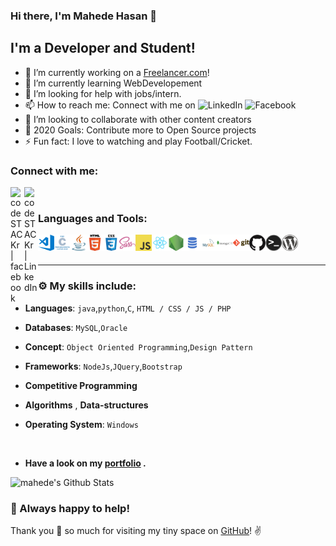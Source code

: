 ### Hi there, I'm Mahede Hasan 👋

## I'm a Developer and Student!
- 🔭 I’m currently working on a [Freelancer.com](https://www.freelancer.com/u/mahedeobject)!
- 🌱 I’m currently learning WebDevelopement
- 🤔 I’m looking for help with jobs/intern.
- 📫 How to reach me: Connect with me on ![LinkedIn](https://img.shields.io/static/v1.svg?label=LinkedIn&message=@Mahede&logo=linkedin&style=flat&color=#191919)
 ![Facebook](https://img.shields.io/static/v1.svg?label=facebook&message=@MhMahede&logo=facebook&style=flat&color=#333)
- 👯 I’m looking to collaborate with other content creators
- 🥅 2020 Goals: Contribute more to Open Source projects
- ⚡ Fun fact: I love to watching and play Football/Cricket.

### Connect with me:


[<img align="left" alt="codeSTACKr | facebook" width="22px" src="https://cdn.jsdelivr.net/npm/simple-icons@v3/icons/facebook.svg" />][facebook]
[<img align="left" alt="codeSTACKr | LinkedIn" width="22px" src="https://cdn.jsdelivr.net/npm/simple-icons@v3/icons/linkedin.svg" />][linkedin]

<br />

### Languages and Tools:

<img align="left" alt="Visual Studio Code" width="26px" src="https://raw.githubusercontent.com/github/explore/80688e429a7d4ef2fca1e82350fe8e3517d3494d/topics/visual-studio-code/visual-studio-code.png" />
<img align="left" alt="C" width="26px" src="https://raw.githubusercontent.com/github/explore/80688e429a7d4ef2fca1e82350fe8e3517d3494d/topics/c/c.png" />
<img align="left" alt="Java" width="26px" src="https://raw.githubusercontent.com/github/explore/80688e429a7d4ef2fca1e82350fe8e3517d3494d/topics/java/java.png" />
<img align="left" alt="HTML5" width="26px" src="https://raw.githubusercontent.com/github/explore/80688e429a7d4ef2fca1e82350fe8e3517d3494d/topics/html/html.png" />
<img align="left" alt="CSS3" width="26px" src="https://raw.githubusercontent.com/github/explore/80688e429a7d4ef2fca1e82350fe8e3517d3494d/topics/css/css.png" />
<img align="left" alt="Sass" width="26px" src="https://raw.githubusercontent.com/github/explore/80688e429a7d4ef2fca1e82350fe8e3517d3494d/topics/sass/sass.png" />
<img align="left" alt="JavaScript" width="26px" src="https://raw.githubusercontent.com/github/explore/80688e429a7d4ef2fca1e82350fe8e3517d3494d/topics/javascript/javascript.png" />
<img align="left" alt="React" width="26px" src="https://raw.githubusercontent.com/github/explore/80688e429a7d4ef2fca1e82350fe8e3517d3494d/topics/react/react.png" />
<img align="left" alt="Node.js" width="26px" src="https://raw.githubusercontent.com/github/explore/80688e429a7d4ef2fca1e82350fe8e3517d3494d/topics/nodejs/nodejs.png" />
<img align="left" alt="SQL" width="26px" src="https://raw.githubusercontent.com/github/explore/80688e429a7d4ef2fca1e82350fe8e3517d3494d/topics/sql/sql.png" />
<img align="left" alt="MySQL" width="26px" src="https://raw.githubusercontent.com/github/explore/80688e429a7d4ef2fca1e82350fe8e3517d3494d/topics/mysql/mysql.png" />
<img align="left" alt="MongoDB" width="26px" src="https://raw.githubusercontent.com/github/explore/80688e429a7d4ef2fca1e82350fe8e3517d3494d/topics/mongodb/mongodb.png" />
<img align="left" alt="Git" width="26px" src="https://raw.githubusercontent.com/github/explore/80688e429a7d4ef2fca1e82350fe8e3517d3494d/topics/git/git.png" />
<img align="left" alt="GitHub" width="26px" src="https://raw.githubusercontent.com/github/explore/78df643247d429f6cc873026c0622819ad797942/topics/github/github.png" />
<img align="left" alt="HTML5" width="26px" src="https://raw.githubusercontent.com/github/explore/80688e429a7d4ef2fca1e82350fe8e3517d3494d/topics/terminal/terminal.png" />
<img align="left" alt="HTML5" width="26px" src="https://raw.githubusercontent.com/github/explore/80688e429a7d4ef2fca1e82350fe8e3517d3494d/topics/wordpress/wordpress.png" />

<br />
<br />

---

### :gear: My skills include:

- **Languages**: `java`,`python`,`C`, `HTML / CSS / JS / PHP`

- **Databases**: `MySQL`,`Oracle`

- **Concept**: `Object Oriented Programming`,`Design Pattern`

- **Frameworks**: `NodeJs`,`JQuery`,`Bootstrap` 

- **Competitive Programming**
    
- **Algorithms** , **Data-structures**

- **Operating System**: `Windows`

 <br/>
 
- **Have a look on my [portfolio](https://mahede182.github.io/) .**

<img alt="mahede's Github Stats" src="https://github-readme-stats.vercel.app/api?username=mahede182&&show_icons=true&title_color=ffffff&icon_color=232B2B&text_color=E3AE57&bg_color=DC3D24" />

<br/>


### :handshake: Always happy to help!


Thank you :hugs: so much for visiting my tiny space on [GitHub](https://github.com/mahede182)! :v:

<br/>

[facebook]: https://facebook.com/md.sikder182
[linkedin]: https://www.linkedin.com/in/md-mahede-567b6418b/

